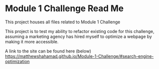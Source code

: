 # Module 1 Challenge Read Me
This project houses all files related to Module 1 Challenge

This project is to test my ability to refactor existing code for this challenge, assuming a marketing agency has hired myself to optimize a webpage by making it more accessible.

A link to the site can be found here (below)
https://matthewshahamad.github.io/Module-1-Challenge/#search-engine-optimization
